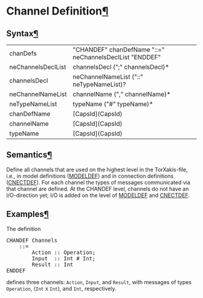 <a name="Channel-Definition"></a>

# Channel Definition[¶](#Channel-Definition)

<a name="Syntax"></a>

## Syntax[¶](#Syntax)

<table>

<tbody>

<tr>

<td>chanDefs  
</td>

<td>"CHANDEF" chanDefName "::=" neChannelsDeclList "ENDDEF"  
</td>

</tr>

<tr>

<td>neChannelsDeclList  
</td>

<td>channelsDecl (";" channelsDecl)*  
</td>

</tr>

<tr>

<td>channelsDecl  
</td>

<td>neChannelNameList ("::" neTypeNameList)?  
</td>

</tr>

<tr>

<td>neChannelNameList  
</td>

<td>channelName ("," channelName)*  
</td>

</tr>

<tr>

<td>neTypeNameList  
</td>

<td>typeName ("#" typeName)*  
</td>

</tr>

<tr>

<td>chanDefName  
</td>

<td>[CapsId](CapsId)  
</td>

</tr>

<tr>

<td>channelName  
</td>

<td>[CapsId](CapsId)  
</td>

</tr>

<tr>

<td>typeName  
</td>

<td>[CapsId](CapsId)  
</td>

</tr>

</tbody>

</table>

<a name="Semantics"></a>

## Semantics[¶](#Semantics)

Define all channels that are used on the highest level in the TorXakis-file, i.e., in model definitions ([MODELDEF](ModelDefs)) and in connection definitions ([CNECTDEF](CnectDefs)). For each channel the types of messages communicated via that channel are defined. At the CHANDEF level, channels do not have an I/O-direction yet; I/O is added on the level of [MODELDEF](ModelDefs) and [CNECTDEF](CnectDefs).

<a name="Examples"></a>

## Examples[¶](#Examples)

The definition  

<pre>CHANDEF Channels
    ::=
        Action :: Operation;
        Input  :: Int # Int;
        Result :: Int
ENDDEF
</pre>

defines three channels: `Action`, `Input`, and `Result`, with messages of types `Operation`, (`Int` x `Int`), and `Int`, respectively.